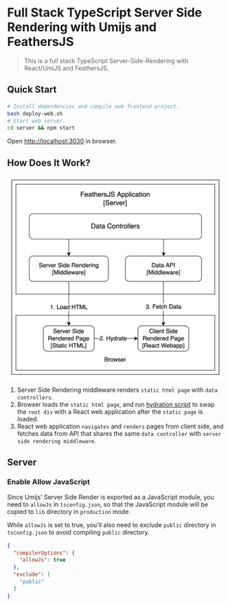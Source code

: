# Full Stack TypeScript Server Side Rendering with Umijs and FeathersJS

> This is a full stack TypeScript Server-Side-Rendering with React/UmiJS and FeathersJS.

## Quick Start

```bash
# Install dependencies and compile web frontend project.
bash deploy-web.sh
# Start web server.
cd server && npm start
```

Open <a href='http://localhost:3030' target='_blank'>http://localhost:3030</a> in browser.

## How Does It Work?

![architecture](assets/architecture.png)

1. Server Side Rendering middleware renders `static html page` with `data controllers`.
2. Browser loads the `static html page`, and run [hydration script](https://reactjs.org/docs/react-dom.html#hydrate) to swap the `root div` with a React web application after the `static page` is loaded.
3. React web application `navigates` and `renders` pages from client side, and fetches data from API that shares the same `data controller` with `server side rendering middleware`.


## Server

### Enable Allow JavaScript

Since Umijs' Server Side Render is exported as a JavaScript module, you need to `allowJs` in `tsconfig.json`, so that the JavaScript module will be copied to `lib` directory in `production` mode.

While `allowJs` is set to true, you'll also need to exclude `public` directory in `tsconfig.json` to avoid compiling `public` directory.

```json
{
  "compilerOptions": {
    "allowJs": true
  },
  "exclude": [
    "public"
  ]
}
```
